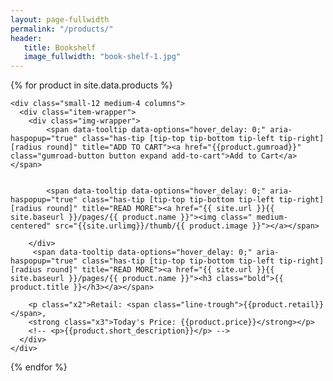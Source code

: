 ```yaml
---
layout: page-fullwidth
permalink: "/products/"
header:
   title: Bookshelf
   image_fullwidth: "book-shelf-1.jpg"
---
```




<div class="row">

{% for product in site.data.products %}

    <div class="small-12 medium-4 columns">
      <div class="item-wrapper">
        <div class="img-wrapper">
            <span data-tooltip data-options="hover_delay: 0;" aria-haspopup="true" class="has-tip [tip-top tip-bottom tip-left tip-right] [radius round]" title="ADD TO CART"><a href="{{product.gumroad}}" class="gumroad-button button expand add-to-cart">Add to Cart</a></span>
             

            <span data-tooltip data-options="hover_delay: 0;" aria-haspopup="true" class="has-tip [tip-top tip-bottom tip-left tip-right] [radius round]" title="READ MORE"><a href="{{ site.url }}{{ site.baseurl }}/pages/{{ product.name }}"><img class=" medium-centered" src="{{site.urlimg}}/thumb/{{ product.image }}"></a></span>
          
        </div>  
         <span data-tooltip data-options="hover_delay: 0;" aria-haspopup="true" class="has-tip [tip-top tip-bottom tip-left tip-right] [radius round]" title="READ MORE"><a href="{{ site.url }}{{ site.baseurl }}/pages/{{ product.name }}"><h3 class="bold">{{ product.title }}</h3></a></span>
        
        <p class="x2">Retail: <span class="line-trough">{{product.retail}}</span>, 
        <strong class="x3">Today's Price: {{product.price}}</strong></p>
        <!-- <p>{{product.short_description}}</p> -->
      </div>  
    </div>


  {% endfor %}

  </div>
<!--   title: "Bookshelf"
subheadline: "A Step-by-Step Guide"
teaser: "This step-by-step guide helps you to customize Feeling Responsive to your needs." -->